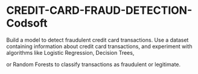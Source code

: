 # CREDIT-CARD-FRAUD-DETECTION-Codsoft

Build a model to detect fraudulent credit card transactions. Use a
dataset containing information about credit card transactions, and
experiment with algorithms like Logistic Regression, Decision Trees,

or Random Forests to classify transactions as fraudulent or legitimate.
